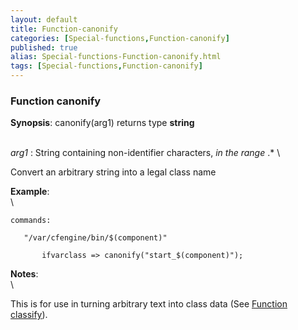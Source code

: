 ```yaml
---
layout: default
title: Function-canonify
categories: [Special-functions,Function-canonify]
published: true
alias: Special-functions-Function-canonify.html
tags: [Special-functions,Function-canonify]
---
```


### Function canonify

**Synopsis**: canonify(arg1) returns type **string**

\
 *arg1* : String containing non-identifier characters, *in the range*
.\* \

Convert an arbitrary string into a legal class name

**Example**:\
 \

~~~~ {.verbatim}
commands:

   "/var/cfengine/bin/$(component)"

       ifvarclass => canonify("start_$(component)");
~~~~

**Notes**:\
 \

This is for use in turning arbitrary text into class data (See [Function
classify](#Function-classify)).
